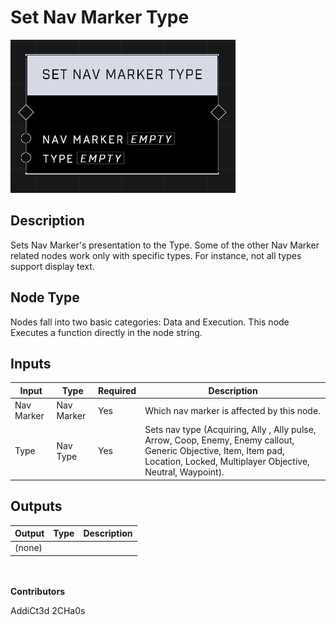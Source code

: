 # Set Nav Marker Type
![](../../../.gitbook/assets/set-nav-marker-type.JPG)
## Description
Sets Nav Marker's presentation to the Type. Some of the other Nav Marker related nodes work only with specific types. For instance, not all types support display text.

## Node Type
Nodes fall into two basic categories: Data and Execution. This node Executes a function directly in the node string.

## Inputs
| Input | Type | Required | Description |
|------------------|------------------|----------|--------------------------------------------------------------|
| Nav Marker | Nav Marker | Yes | Which nav marker is affected by this node. |
| Type | Nav Type | Yes | Sets nav type (Acquiring, Ally , Ally pulse, Arrow, Coop, Enemy, Enemy callout, Generic Objective, Item, Item pad, Location, Locked, Multiplayer Objective, Neutral, Waypoint). |

## Outputs
| Output | Type | Description |
|------------------|------------------|--------------------------------------------------------------|
| (none) | | |

\
\
**Contributors**

AddiCt3d 2CHa0s